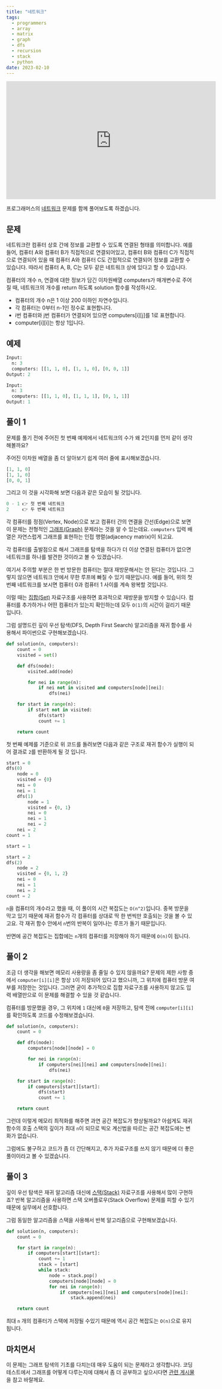 ```yaml
---
title: "네트워크"
tags:
  - programmers
  - array
  - matrix
  - graph
  - dfs
  - recursion
  - stack
  - python
date: 2023-02-10
---
```


<iframe width="560" height="315" src="https://www.youtube.com/embed/cfB61zGu_Y8?si=Q9NDF3gk3ov2KtG8" title="YouTube video player" frameborder="0" allow="accelerometer; autoplay; clipboard-write; encrypted-media; gyroscope; picture-in-picture; web-share" allowfullscreen></iframe>

프로그래머스의 [네트워크](https://school.programmers.co.kr/learn/courses/30/lessons/43162) 문제를 함께 풀어보도록 하겠습니다.

## 문제

네트워크란 컴퓨터 상호 간에 정보를 교환할 수 있도록 연결된 형태를 의미합니다. 예를 들어, 컴퓨터 A와 컴퓨터 B가 직접적으로 연결되어있고, 컴퓨터 B와 컴퓨터 C가 직접적으로 연결되어 있을 때 컴퓨터 A와 컴퓨터 C도 간접적으로 연결되어 정보를 교환할 수 있습니다. 따라서 컴퓨터 A, B, C는 모두 같은 네트워크 상에 있다고 할 수 있습니다.

컴퓨터의 개수 n, 연결에 대한 정보가 담긴 이차원배열 computers가 매개변수로 주어질 때, 네트워크의 개수를 return 하도록 solution 함수를 작성하시오.

- 컴퓨터의 개수 n은 1 이상 200 이하인 자연수입니다.
- 각 컴퓨터는 0부터 n-1인 정수로 표현합니다.
- i번 컴퓨터와 j번 컴퓨터가 연결되어 있으면 computers[i][j]를 1로 표현합니다.
- computer[i][i]는 항상 1입니다.

## 예제

```py
Input:
  n: 3
  computers: [[1, 1, 0], [1, 1, 0], [0, 0, 1]]
Output: 2
```

```py
Input:
  n: 3
  computers: [[1, 1, 0], [1, 1, 1], [0, 1, 1]]
Output: 1
```

## 풀이 1

문제를 풀기 전에 주어진 첫 번째 예제에서 네트워크의 수가 왜 2인지를 먼저 같이 생각해볼까요?

주어진 이차원 배열을 좀 더 알아보기 쉽게 여러 줄에 표시해보겠습니다.

```py
[1, 1, 0]
[1, 1, 0]
[0, 0, 1]
```

그리고 이 것을 시각화해 보면 다음과 같은 모습이 될 것입니다.

```py
0 - 1 👉 첫 번째 네트워크
2     👉 두 번째 네트워크
```

각 컴퓨터를 정점(Vertex, Node)으로 보고 컴퓨터 간의 연결을 간선(Edge)으로 보면 이 문제는 전형적인 [그래프(Graph)](/data-structures/graph/) 문제라는 것을 알 수 있는데요.
`computers` 입력 배열은 자연스럽게 그래프를 표현하는 인접 행렬(adjacency matrix)이 되고요.

각 컴퓨터를 출발점으로 해서 그래프를 탐색을 하다가 더 이상 연결된 컴퓨터가 없으면 네트워크를 하나를 발견한 것이라고 볼 수 있겠습니다.

여기서 주의할 부분은 한 번 방문한 컴퓨터는 절대 재방문해서는 안 된다는 것입니다.
그렇지 않으면 네트워크 안에서 무한 루프에 빠질 수 있기 때문입니다.
예를 들어, 위의 첫 번째 네트워크를 보시면 컴퓨터 0과 컴퓨터 1 사이를 계속 왕복할 것입니다.

이럴 때는 [집합(Set)](/data-structures/set/) 자료구조를 사용하면 효과적으로 재방문을 방지할 수 있습니다.
컴퓨터를 추가하거나 어떤 컴퓨터가 있는지 확인하는데 모두 `O(1)`의 시간이 걸리기 때문입니다.

그럼 설명드린 깊이 우선 탐색(DFS, Depth First Search) 알고리즘을 재귀 함수를 사용해서 파이썬으로 구현해보겠습니다.

```py
def solution(n, computers):
    count = 0
    visited = set()

    def dfs(node):
        visited.add(node)

        for nei in range(n):
            if nei not in visited and computers[node][nei]:
                dfs(nei)

    for start in range(n):
        if start not in visited:
            dfs(start)
            count += 1

    return count
```

첫 번째 예제를 기준으로 위 코드를 돌려보면 다음과 같은 구조로 재귀 함수가 실행이 되어 결과로 `2`를 반환하게 될 것 입니다.

```py
start = 0
dfs(0)
    node = 0
    visited = {0}
    nei = 0
    nei = 1
    dfs(1)
        node = 1
        visited = {0, 1}
        nei = 0
        nei = 1
        nei = 2
    nei = 2
count = 1

start = 1

start = 2
dfs(2)
    node = 2
    visited = {0, 1, 2}
    nei = 0
    nei = 1
    nei = 2
count = 2
```

`n`을 컴퓨터의 개수라고 했을 때, 이 풀이의 시간 복잡도는 `O(n^2)`입니다.
중복 방문을 막고 있기 때문에 재귀 함수가 각 컴퓨터를 상대로 딱 한 번씩만 호출되는 것을 볼 수 있고요.
각 재귀 함수 안에서 `n`번의 반복이 일어나는 루프가 돌기 때문입니다.

반면에 공간 복잡도는 집합에는 `n`개의 컴퓨터를 저장해야 하기 때문에 `O(n)`이 됩니다.

## 풀이 2

조금 더 생각을 해보면 메모리 사용량을 좀 줄일 수 있지 않을까요?
문제의 제한 사항 중에서 `computer[i][i]`은 항상 `1`이 저장되어 있다고 했으니까, 그 위치에 컴퓨터 방문 여부를 저장한는 것입니다.
그러면 굳이 추가적으로 집합 자료구조를 사용하지 않고도 입력 배열만으로 이 문제를 해결할 수 있을 것 같습니다.

컴퓨터를 방문했을 경우, 그 위치에 `1` 대신에 `0`을 저장하고, 탐색 전에 `computer[i][i]`를 확인하도록 코드를 수정해보겠습니다.

```py
def solution(n, computers):
    count = 0

    def dfs(node):
        computers[node][node] = 0

        for nei in range(n):
            if computers[nei][nei] and computers[node][nei]:
                dfs(nei)

    for start in range(n):
        if computers[start][start]:
            dfs(start)
            count += 1

    return count
```

그런데 이렇게 메모리 최적화를 해주면 과연 공간 복잡도가 향상될까요?
아쉽게도 재귀 함수의 호출 스택의 깊이가 최대 `n`이 되므로 빅오 계신법을 따르는 공간 복잡도에는 변화가 없습니다.

그럼에도 불구하고 코드가 좀 더 간단해지고, 추가 자료구조를 쓰지 않기 때문에 더 좋은 풀이이라고 볼 수 있겠습니다.

## 풀이 3

깊이 우선 탐색은 재귀 알고리즘 대신에 [스택(Stack)](/data-structures/stack/) 자료구조를 사용해서 많이 구현하죠?
반복 알고리즘을 사용하면 스택 오버플로우(Stack Overflow) 문제를 피할 수 있기 때문에 실무에서 선호합니다.

그럼 동일한 알고리즘을 스택을 사용해서 반복 알고리즘으로 구현해보겠습니다.

```py
def solution(n, computers):
    count = 0

    for start in range(n):
        if computers[start][start]:
            count += 1
            stack = [start]
            while stack:
                node = stack.pop()
                computers[node][node] = 0
                for nei in range(n):
                    if computers[nei][nei] and computers[node][nei]:
                        stack.append(nei)

    return count
```

최대 `n` 개의 컴퓨터가 스택에 저장될 수있기 때문에 역시 공간 복잡도는 `O(n)`으로 유지됩니다.

## 마치면서

이 문제는 그래프 탐색의 기초를 다치는데 매우 도움이 되는 문제라고 생각합니다.
코딩 테스트에서 그래프를 어떻게 다루는지에 대해서 좀 더 공부하고 싶으시다면 [관련 게시물](/data-structures/graph/)을 참고 바랄께요.
